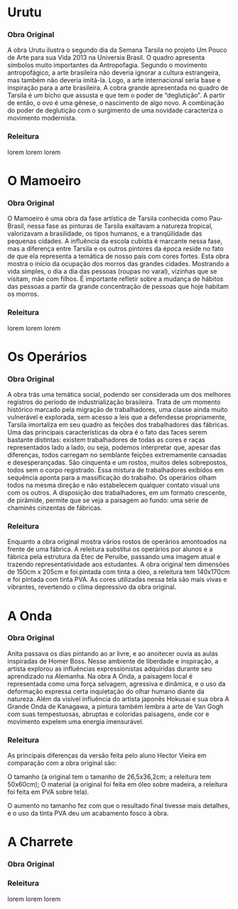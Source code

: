 # Urutu

### Obra Original

A obra Urutu ilustra o segundo dia da Semana Tarsila no projeto Um Pouco de Arte para sua Vida 2013 na Universia Brasil.
O quadro apresenta símbolos muito importantes da Antropofagia. Segundo o movimento antropofágico, a arte brasileira não deveria ignorar a cultura estrangeira, mas também não deveria imitá-la. Logo, a arte internacional seria base e inspiração para a arte brasileira.
A cobra grande apresentada no quadro de Tarsila é um bicho que assusta e que tem o poder de “deglutição”. A partir de então, o ovo é uma gênese, o nascimento de algo novo. A combinação do poder de deglutição com o surgimento de uma novidade caracteriza o movimento modernista.

### Releitura

lorem lorem lorem

# O Mamoeiro

### Obra Original

O Mamoeiro é uma obra da fase artística de Tarsila conhecida como Pau-Brasil, nessa fase as pinturas de Tarsila exaltavam a natureza tropical, valorizavam a brasilidade, os tipos humanos, e a tranqüilidade das pequenas cidades. A influência da escola cubista é marcante nessa fase, mas a diferença entre Tarsila e os outros pintores da época reside no fato de que ela representa a temática de nosso país com cores fortes.
Esta obra mostra o início da ocupação dos morros das grandes cidades. Mostrando a vida simples, o dia a dia das pessoas (roupas no varal), vizinhas que se visitam, mãe com filhos. É importante refletir sobre a mudança de hábitos das pessoas a partir da grande concentração de pessoas que hoje habitam os morros.

### Releitura

lorem lorem lorem

# Os Operários

### Obra Original

A obra trás uma temática social, podendo ser considerada um dos melhores registros do período de industrialização brasileira. Trata de um momento histórico marcado pela migração de trabalhadores, uma classe ainda muito vulnerável e explorada, sem acesso a leis que a defendesse propriamente, Tarsila imortaliza em seu quadro as feições dos trabalhadores das fábricas.
Uma das principais características da obra é o fato das faces serem bastante distintas: existem trabalhadores de todas as cores e raças representados lado a lado, ou seja, podemos interpretar que, apesar das diferenças, todos carregam no semblante feições extremamente cansadas e desesperançadas. 
São cinquenta e um rostos, muitos deles sobrepostos, todos sem o corpo registrado. Essa mistura de trabalhadores exibidos em sequência aponta para a massificação do trabalho. Os operários olham todos na mesma direção e não estabelecem qualquer contato visual uns com os outros. A disposição dos trabalhadores, em um formato crescente, de pirâmide, permite que se veja a paisagem ao fundo: uma série de chaminés cinzentas de fábricas.

### Releitura

Enquanto a obra original mostra vários rostos de operários amontoados na frente de uma fábrica. A releitura substitui os operários por alunos e a fábrica pela estrutura da Etec de Peruíbe, passando uma imagem atual e trazendo representatividade aos estudantes. A obra original tem dimensões de 150cm x 205cm e foi pintada com tinta a óleo, a releitura tem 140x170cm e foi pintada com tinta PVA. As cores utilizadas nessa tela são mais vivas e vibrantes, revertendo o clima depressivo da obra original.

# A Onda

### Obra Original

Anita passava os dias pintando ao ar livre, e ao anoitecer ouvia as aulas inspiradas de Homer Boss. Nesse ambiente de liberdade e inspiração, a artista explorou as influências expressionistas adquiridas durante seu aprendizado na Alemanha.
Na obra A Onda, a paisagem local é representada como uma força selvagem, agressiva e dinâmica, e o uso da deformação expressa certa inquietação do olhar humano diante da natureza. Além da visível influência do artista japonês Hokusai e sua obra A Grande Onda de Kanagawa, a pintura também lembra a arte de Van Gogh com suas tempestuosas, abruptas e coloridas paisagens, onde cor e movimento expelem uma energia imensurável.

### Releitura

As principais diferenças da versão feita pelo aluno Hector Vieira em comparação com a obra original são:

O tamanho (a original tem o tamanho de 26,5x36,2cm; a releitura tem 50x60cm);
O material (a original foi feita em óleo sobre madeira, a releitura foi feita em PVA sobre tela).

O aumento no tamanho fez com que o resultado final tivesse mais detalhes, e o uso da tinta PVA deu um acabamento fosco à obra.

# A Charrete

### Obra Original 



### Releitura

lorem lorem lorem
